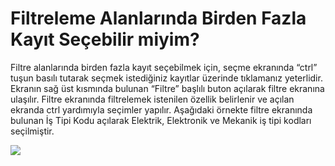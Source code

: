 # Filtreleme Alanlarında Birden Fazla Kayıt Seçebilir miyim?

Filtre alanlarında birden fazla kayıt seçebilmek için, seçme ekranında “ctrl” tuşun basılı tutarak seçmek istediğiniz kayıtlar üzerinde tıklamanız yeterlidir.
Ekranın sağ üst kısmında bulunan “Filtre” başlılı buton açılarak filtre ekranına ulaşılır. Filtre ekranında filtrelemek istenilen özellik belirlenir ve açılan ekranda ctrl yardımıyla seçimler yapılır. Aşağıdaki örnekte filtre ekranında bulunan İş Tipi Kodu açılarak Elektrik, Elektronik ve Mekanik iş tipi kodları  seçilmiştir.


![](https://docsbimser.blob.core.windows.net/imagecontainer/Filtrelemelerde_birdenfazla_kayit_secme_pic1-66d0f05b-281c-4788-b4bc-5d3ae83e8a84.png)

